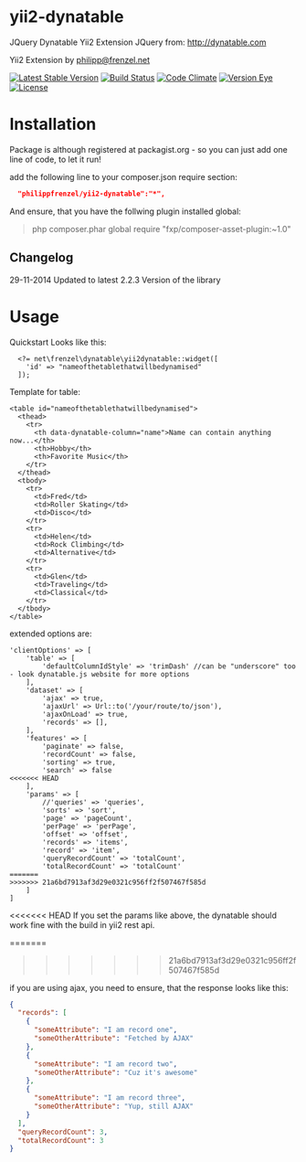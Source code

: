 yii2-dynatable
=====================
JQuery Dynatable Yii2 Extension
JQuery from: http://dynatable.com

Yii2 Extension by <philipp@frenzel.net>

[![Latest Stable Version](https://poser.pugx.org/philippfrenzel/yii2-dynatable/v/stable.svg)](https://packagist.org/packages/philippfrenzel/yii2-dynatable)
[![Build Status](https://travis-ci.org/philippfrenzel/yii2-dynatable.svg?branch=master)](https://travis-ci.org/philippfrenzel/yii2-dynatable)
[![Code Climate](https://codeclimate.com/github/philippfrenzel/yii2-dynatable.png)](https://codeclimate.com/github/philippfrenzel/yii2-dynatable)
[![Version Eye](https://www.versioneye.com/php/philippfrenzel:yii2-dynatable/badge.svg)](https://www.versioneye.com/php/philippfrenzel:yii2-dynatable)
[![License](https://poser.pugx.org/philippfrenzel/yii2-dynatable/license.svg)](https://packagist.org/packages/philippfrenzel/yii2dynatable)

Installation
============
Package is although registered at packagist.org - so you can just add one line of code, to let it run!

add the following line to your composer.json require section:
```json
  "philippfrenzel/yii2-dynatable":"*",
```

And ensure, that you have the follwing plugin installed global:

> php composer.phar global require "fxp/composer-asset-plugin:~1.0"

Changelog
---------

29-11-2014 Updated to latest 2.2.3 Version of the library

Usage
=====

Quickstart Looks like this:

```
  <?= net\frenzel\dynatable\yii2dynatable::widget([
    'id' => "nameofthetablethatwillbedynamised"
  ]);

```

Template for table:

```
<table id="nameofthetablethatwillbedynamised">
  <thead>
    <tr>
      <th data-dynatable-column="name">Name can contain anything now...</th>
      <th>Hobby</th>
      <th>Favorite Music</th>
    </tr>
  </thead>
  <tbody>
    <tr>
      <td>Fred</td>
      <td>Roller Skating</td>
      <td>Disco</td>
    </tr>
    <tr>
      <td>Helen</td>
      <td>Rock Climbing</td>
      <td>Alternative</td>
    </tr>
    <tr>
      <td>Glen</td>
      <td>Traveling</td>
      <td>Classical</td>
    </tr>
  </tbody>
</table>
```

extended options are:
```
'clientOptions' => [
    'table' => [
        'defaultColumnIdStyle' => 'trimDash' //can be "underscore" too - look dynatable.js website for more options
    ],
    'dataset' => [
        'ajax' => true,
        'ajaxUrl' => Url::to('/your/route/to/json'),
        'ajaxOnLoad' => true,
        'records' => [],
    ],
    'features' => [
        'paginate' => false,
        'recordCount' => false,
        'sorting' => true,
        'search' => false
<<<<<<< HEAD
    ],
    'params' => [
        //'queries' => 'queries',
        'sorts' => 'sort',
        'page' => 'pageCount',
        'perPage' => 'perPage',
        'offset' => 'offset',
        'records' => 'items',
        'record' => 'item',
        'queryRecordCount' => 'totalCount',
        'totalRecordCount' => 'totalCount'
=======
>>>>>>> 21a6bd7913af3d29e0321c956ff2f507467f585d
    ]
]

```
<<<<<<< HEAD
If you set the params like above, the dynatable should work fine with the build in yii2 rest api.

=======
>>>>>>> 21a6bd7913af3d29e0321c956ff2f507467f585d

if you are using ajax, you need to ensure, that the response looks like this:
```json
{
  "records": [
    {
      "someAttribute": "I am record one",
      "someOtherAttribute": "Fetched by AJAX"
    },
    {
      "someAttribute": "I am record two",
      "someOtherAttribute": "Cuz it's awesome"
    },
    {
      "someAttribute": "I am record three",
      "someOtherAttribute": "Yup, still AJAX"
    }
  ],
  "queryRecordCount": 3,
  "totalRecordCount": 3
}
```
